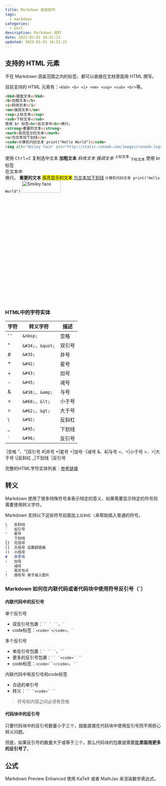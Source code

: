 ```yaml
---
title: Markdown 高级技巧
tags:
  - markdown
categories:
  - post
description: Markdown 进阶
date: 2022-01-01 16:51:21
updated: 2022-01-01 16:51:21
---
```

## 支持的 HTML 元素

不在 Markdown 涵盖范围之内的标签，都可以直接在文档里面用 HTML 撰写。

目前支持的 HTML 元素有：`<kbd> <b> <i> <em> <sup> <sub> <br>`等。

```markdown
<kbd>键盘文本</kbd>
<b>加粗文本</b>
<i>斜体文本</i>
<em>强调文本</em>
<sup>上标文本</sup>
<sub>下标文本</sub>
使用 br 标签<br>在文本中<br>换行。
<strong>重要的文本</strong>
<mark>高亮显示的文本</mark>
<u>为文本加下划线</u>
<code>计算机代码文本 print("Hello World")</code>
<img alt="Smiley face" src="http://static.runoob.com/images/runoob-logo.png" title="标题" loading="lazy" width="50%" height="10%">
```

使用 <kbd>Ctrl</kbd>+<kbd>C</kbd> 复制选中文本
<b>加粗文本</b>
<i>斜体文本</i>
<em>强调文本</em>
<sup>上标文本</sup>
<sub>下标文本</sub>
使用 br 标签<br>在文本中<br>换行。
<strong>重要的文本</strong>
<mark>高亮显示的文本</mark>
<u>为文本加下划线</u>
<code>计算机代码文本 print("Hello World")</code>
<img alt="Smiley face" src="http://static.runoob.com/images/runoob-logo.png" title="标题" loading="lazy" width="50%" height="10%">

### HTML中的字符实体

|  字符  |  转义字符  |  描述  |
|  ----  |  ----  |  ----  |
| ' ' | `&nbsp;` | 空格 |
| " | `&#34;`、`&quot;` | 双引号 |
| # | `&#35;` | 井号 |
| * | `&#42;` | 星号 |
| + | `&#43;` | 加号 |
| - | `&#45;` | 减号 |
| & | `&#38;`、`&amp;` | 与号 |
| < | `&#60;`、`&lt;` | 小于号 |
| > | `&#62;`、`&gt;` | 大于号 |
| \ | `&#92;` | 反斜杠 |
| _ | `&#95;` | 下划线 |
| \` | `&#96;` | 反引号 |

&nbsp;|空格
&#34;、&quot;|双引号
&#35;|井号
&#42;|星号
&#43;|加号
&#45;|减号
&#38;、&amp;|与号
&#60;、&lt;|小于号
&#62;、&gt;|大于号
&#92;|反斜杠
&#95;|下划线
&#96;|反引号

完整的HTML字符实体列表：[参考链接](https://links.jianshu.com/go?to=https%3A%2F%2Fwww.freeformatter.com%2Fhtml-entities.html)

## 转义

Markdown 使用了很多特殊符号来表示特定的意义，如果需要显示特定的符号则需要使用转义字符。

Markdown 支持以下这些符号前面加上`反斜杠 \`来帮助插入普通的符号。

```markdown
\   反斜线
`   反引号
*   星号
_   下划线
{}  花括号
[]  方括号 设置超链接
()  小括号
#   井字号
+   加号
-   减号
.   英文句点
!   感叹号 用于插入图片
```

### Markdown 如何在内联代码或者代码块中使用符号反引号（`）

#### 内联代码中的反引号

单个反引号

* 双反引号包裹：``` `` ` `` ```、`` ` ``
* code标签：`` <code>`</code> ``、<code>`</code>

多个反引号

* 单反引号包裹：``` ` `` ` ```、` `` `
* 更多的反引号包裹：``` `` `<code>` `` ```
* code标签：` <code>``</code> `、<code>``</code>

内联代码中有反引号和code标签

* 合适的单引号
* 转义：<code>\`\` \`\<code>\` \`\`</code>

> 符号和内容之间必须有空格

#### 代码块中的反引号

只要代码块中的反引号数量小于三个，就能直接在代码块中使用反引号而不用担心转义问题。

但是，如果反引号的数量大于或等于三个，那么代码块的包裹就需要**比里面用更多的反引号了**。

## 公式

Markdown Preview Enhanced 使用 KaTeX 或者 MathJax 来渲染数学表达式。
